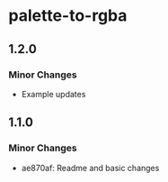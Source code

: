 # palette-to-rgba

## 1.2.0

### Minor Changes

- Example updates

## 1.1.0

### Minor Changes

- ae870af: Readme and basic changes

